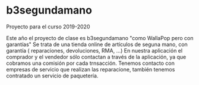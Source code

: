 # b3segundamano

Proyecto para el curso 2019-2020

Este año el proyecto de clase es b3segundamano "como WallaPop pero con garantías"
Se trata de una tienda online de artículos de seguna mano, con garantía ( reparaciones, devoluciones, RMA, ...)
En nuestra aplicación el comprador y el vendedor sólo contactan a través de la aplicación, ya que cobramos una comisión por cada trnsacción. Tenemos contacto con empresas de servicio que realizan las reparacione, también tenemos contratado un servicio de paquetería.